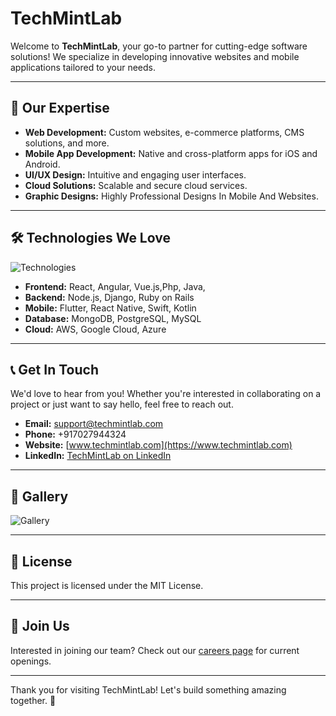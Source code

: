 # TechMintLab

Welcome to **TechMintLab**, your go-to partner for cutting-edge software solutions! We specialize in developing innovative websites and mobile applications tailored to your needs.

---

## 🌟 Our Expertise

- **Web Development:** Custom websites, e-commerce platforms, CMS solutions, and more.
- **Mobile App Development:** Native and cross-platform apps for iOS and Android.
- **UI/UX Design:** Intuitive and engaging user interfaces.
- **Cloud Solutions:** Scalable and secure cloud services.
- **Graphic Designs:** Highly Professional Designs In Mobile And Websites.
---

## 🛠 Technologies We Love
![Technologies](https://resize.indiatvnews.com/en/resize/newbucket/1200_-/2022/03/technology-trend-freepik-1647963838.jpg)
- **Frontend:** React, Angular, Vue.js,Php, Java,
- **Backend:** Node.js, Django, Ruby on Rails
- **Mobile:** Flutter, React Native, Swift, Kotlin
- **Database:** MongoDB, PostgreSQL, MySQL
- **Cloud:** AWS, Google Cloud, Azure

---

## 📞 Get In Touch

We'd love to hear from you! Whether you're interested in collaborating on a project or just want to say hello, feel free to reach out.

- **Email:** [support@techmintlab.com](mailto:support@techmintlab.com)
- **Phone:** +917027944324
- **Website:** [www.techmintlab.com](https://www.techmintlab.com)
- **LinkedIn:** [TechMintLab on LinkedIn](https://www.linkedin.com/company/techmintlab/posts/?feedView=all)

---

## 📸 Gallery

![Gallery](https://techmintlab.com/static/media/servicegif.a4bc225f754dac16c757.gif)

---

## 📄 License

This project is licensed under the MIT License.

---

## 🎉 Join Us

Interested in joining our team? Check out our [careers page](https://www.techmintlab.com/careers) for current openings.

---

Thank you for visiting TechMintLab! Let's build something amazing together. 🌟
